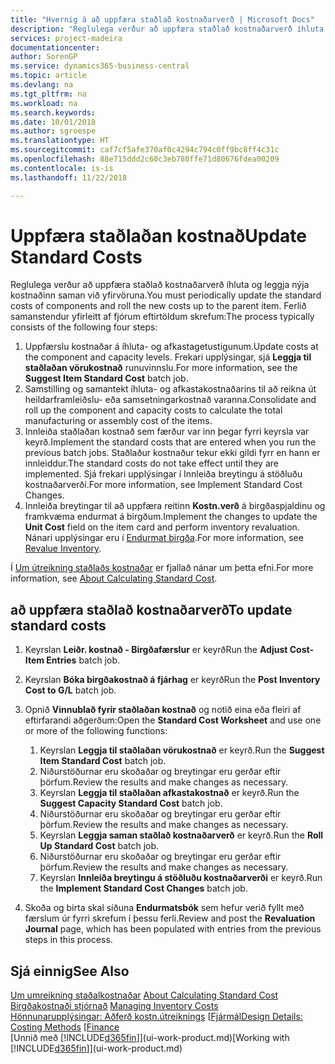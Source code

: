 ```yaml
---
title: "Hvernig á að uppfæra staðlað kostnaðarverð | Microsoft Docs"
description: "Reglulega verður að uppfæra staðlað kostnaðarverð íhluta og leggja nýja kostnaðinn saman við yfirvöruna."
services: project-madeira
documentationcenter: 
author: SorenGP
ms.service: dynamics365-business-central
ms.topic: article
ms.devlang: na
ms.tgt_pltfrm: na
ms.workload: na
ms.search.keywords: 
ms.date: 10/01/2018
ms.author: sgroespe
ms.translationtype: HT
ms.sourcegitcommit: caf7cf5afe370af0c4294c794c0ff9bc8ff4c31c
ms.openlocfilehash: 88e715ddd2c60c3eb780ffe71d80676fdea00209
ms.contentlocale: is-is
ms.lasthandoff: 11/22/2018

---
```

# <a name="update-standard-costs"></a><span data-ttu-id="1e9d2-103">Uppfæra staðlaðan kostnað</span><span class="sxs-lookup"><span data-stu-id="1e9d2-103">Update Standard Costs</span></span>
<span data-ttu-id="1e9d2-104">Reglulega verður að uppfæra staðlað kostnaðarverð íhluta og leggja nýja kostnaðinn saman við yfirvöruna.</span><span class="sxs-lookup"><span data-stu-id="1e9d2-104">You must periodically update the standard costs of components and roll the new costs up to the parent item.</span></span> <span data-ttu-id="1e9d2-105">Ferlið samanstendur yfirleitt af fjórum eftirtöldum skrefum:</span><span class="sxs-lookup"><span data-stu-id="1e9d2-105">The process typically consists of the following four steps:</span></span>  

1.  <span data-ttu-id="1e9d2-106">Uppfærslu kostnaðar á íhluta- og afkastagetustigunum.</span><span class="sxs-lookup"><span data-stu-id="1e9d2-106">Update costs at the component and capacity levels.</span></span> <span data-ttu-id="1e9d2-107">Frekari upplýsingar, sjá **Leggja til staðlaðan vörukostnað** runuvinnslu.</span><span class="sxs-lookup"><span data-stu-id="1e9d2-107">For more information, see the **Suggest Item Standard Cost** batch job.</span></span>  
2.  <span data-ttu-id="1e9d2-108">Samstilling og samantekt íhluta- og afkastakostnaðarins til að reikna út heildarframleiðslu- eða samsetningarkostnað varanna.</span><span class="sxs-lookup"><span data-stu-id="1e9d2-108">Consolidate and roll up the component and capacity costs to calculate the total manufacturing or assembly cost of the items.</span></span>  
3.  <span data-ttu-id="1e9d2-109">Innleiða staðlaðan kostnað sem færður var inn þegar fyrri keyrsla var keyrð.</span><span class="sxs-lookup"><span data-stu-id="1e9d2-109">Implement the standard costs that are entered when you run the previous batch jobs.</span></span> <span data-ttu-id="1e9d2-110">Staðlaður kostnaður tekur ekki gildi fyrr en hann er innleiddur.</span><span class="sxs-lookup"><span data-stu-id="1e9d2-110">The standard costs do not take effect until they are implemented.</span></span> <span data-ttu-id="1e9d2-111">Sjá frekari upplýsingar í Innleiða breytingu á stöðluðu kostnaðarverði.</span><span class="sxs-lookup"><span data-stu-id="1e9d2-111">For more information, see Implement Standard Cost Changes.</span></span>  
4.  <span data-ttu-id="1e9d2-112">Innleiða breytingar til að uppfæra reitinn **Kostn.verð** á birgðaspjaldinu og framkvæma endurmat á birgðum.</span><span class="sxs-lookup"><span data-stu-id="1e9d2-112">Implement the changes to update the **Unit Cost** field on the item card and perform inventory revaluation.</span></span> <span data-ttu-id="1e9d2-113">Nánari upplýsingar eru í [Endurmat birgða](inventory-how-revalue-inventory.md).</span><span class="sxs-lookup"><span data-stu-id="1e9d2-113">For more information, see [Revalue Inventory](inventory-how-revalue-inventory.md).</span></span>  

<span data-ttu-id="1e9d2-114">Í [Um útreikning staðlaðs kostnaðar](finance-about-calculating-standard-cost.md) er fjallað nánar um þetta efni.</span><span class="sxs-lookup"><span data-stu-id="1e9d2-114">For more information, see [About Calculating Standard Cost](finance-about-calculating-standard-cost.md).</span></span>  
## <a name="to-update-standard-costs"></a><span data-ttu-id="1e9d2-115">að uppfæra staðlað kostnaðarverð</span><span class="sxs-lookup"><span data-stu-id="1e9d2-115">To update standard costs</span></span>  
1.  <span data-ttu-id="1e9d2-116">Keyrslan **Leiðr. kostnað - Birgðafærslur** er keyrð</span><span class="sxs-lookup"><span data-stu-id="1e9d2-116">Run the **Adjust Cost-Item Entries** batch job.</span></span>  
2.  <span data-ttu-id="1e9d2-117">Keyrslan **Bóka birgðakostnað á fjárhag** er keyrð</span><span class="sxs-lookup"><span data-stu-id="1e9d2-117">Run the **Post Inventory Cost to G/L** batch job.</span></span>  
3.  <span data-ttu-id="1e9d2-118">Opnið **Vinnublað fyrir staðlaðan kostnað** og notið eina eða fleiri af eftirfarandi aðgerðum:</span><span class="sxs-lookup"><span data-stu-id="1e9d2-118">Open the **Standard Cost Worksheet** and use one or more of the following functions:</span></span>  

    1.  <span data-ttu-id="1e9d2-119">Keyrslan **Leggja til staðlaðan vörukostnað** er keyrð.</span><span class="sxs-lookup"><span data-stu-id="1e9d2-119">Run the **Suggest Item Standard Cost** batch job.</span></span>  
    2.  <span data-ttu-id="1e9d2-120">Niðurstöðurnar eru skoðaðar og breytingar eru gerðar eftir þörfum.</span><span class="sxs-lookup"><span data-stu-id="1e9d2-120">Review the results and make changes as necessary.</span></span>  
    3.  <span data-ttu-id="1e9d2-121">Keyrslan **Leggja til staðlaðan afkastakostnað** er keyrð.</span><span class="sxs-lookup"><span data-stu-id="1e9d2-121">Run the **Suggest Capacity Standard Cost** batch job.</span></span>  
    4.  <span data-ttu-id="1e9d2-122">Niðurstöðurnar eru skoðaðar og breytingar eru gerðar eftir þörfum.</span><span class="sxs-lookup"><span data-stu-id="1e9d2-122">Review the results and make changes as necessary.</span></span>
    5. <span data-ttu-id="1e9d2-123">Keyrslan **Leggja saman staðlað kostnaðarverð** er keyrð.</span><span class="sxs-lookup"><span data-stu-id="1e9d2-123">Run the **Roll Up Standard Cost** batch job.</span></span>
    6.  <span data-ttu-id="1e9d2-124">Niðurstöðurnar eru skoðaðar og breytingar eru gerðar eftir þörfum.</span><span class="sxs-lookup"><span data-stu-id="1e9d2-124">Review the results and make changes as necessary.</span></span>
    7.  <span data-ttu-id="1e9d2-125">Keyrslan **Innleiða breytingu á stöðluðu kostnaðarverði** er keyrð.</span><span class="sxs-lookup"><span data-stu-id="1e9d2-125">Run the **Implement Standard Cost Changes** batch job.</span></span>  
4.  <span data-ttu-id="1e9d2-126">Skoða og birta skal síðuna **Endurmatsbók** sem hefur verið fyllt með færslum úr fyrri skrefum í þessu ferli.</span><span class="sxs-lookup"><span data-stu-id="1e9d2-126">Review and post the **Revaluation Journal** page, which has been populated with entries from the previous steps in this process.</span></span>  

## <a name="see-also"></a><span data-ttu-id="1e9d2-127">Sjá einnig</span><span class="sxs-lookup"><span data-stu-id="1e9d2-127">See Also</span></span>  
 <span data-ttu-id="1e9d2-128">[Um umreikning staðalkostnaðar](finance-about-calculating-standard-cost.md) </span><span class="sxs-lookup"><span data-stu-id="1e9d2-128">[About Calculating Standard Cost](finance-about-calculating-standard-cost.md) </span></span>  
 <span data-ttu-id="1e9d2-129">[Birgðakostnaði stjórnað](finance-manage-inventory-costs.md) </span><span class="sxs-lookup"><span data-stu-id="1e9d2-129">[Managing Inventory Costs](finance-manage-inventory-costs.md) </span></span>  
 <span data-ttu-id="1e9d2-130">[Hönnunarupplýsingar: Aðferð kostn.útreiknings](design-details-costing-methods.md) [[Fjármál](finance.md)</span><span class="sxs-lookup"><span data-stu-id="1e9d2-130">[Design Details: Costing Methods](design-details-costing-methods.md) [[Finance](finance.md)</span></span>  
 <span data-ttu-id="1e9d2-131">[Unnið með [!INCLUDE[d365fin](includes/d365fin_md.md)]](ui-work-product.md)</span><span class="sxs-lookup"><span data-stu-id="1e9d2-131">[Working with [!INCLUDE[d365fin](includes/d365fin_md.md)]](ui-work-product.md)</span></span>  

